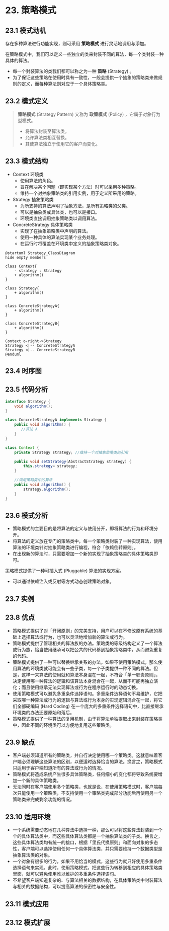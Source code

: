 # 23. 策略模式

## 23.1 模式动机

存在多种算法进行功能实现，则可采用 **策略模式** 进行灵活地调用与添加。

在策略模式中，我们可以定义一些独立的类来封装不同的算法，每一个类封装一种具体的算法。

- 每一个封装算法的类我们都可以称之为一种 **策略** (Strategy) 。
- 为了保证这些策略在使用时具有一致性，一般会提供一个抽象的策略类来做规则的定义，而每种算法则对应于一个具体策略类。

## 23.2 模式定义

> **策略模式** (Strategy Pattern) 又称为 **政策模式** (Policy) ，它属于对象行为型模式。
>
> - 将算法封装至算法类。
> - 允许算法类相互替换。
> - 其使算法独立于使用它的客户而变化。

## 23.3 模式结构

- Context 环境类
  - 使用算法的角色。
  - 旨在解决某个问题（即实现某个方法）时可以采用多种策略。
  - 维持一个对抽象策略类的引用实例，用于定义所采用的策略。
- Strategy 抽象策略类
  - 为所支持的算法声明了抽象方法，是所有策略类的父类。
  - 可以是抽象类或具体类，也可以是接口。
  - 环境类直接调用抽象策略类以调用算法。
- ConcreteStrategy 具体策略类
  - 实现了在抽象策略类中声明的算法。
  - 使用一种具体的算法实现某个业务处理。
  - 在运行时将覆盖在环境类中定义的抽象策略类对象。

```PlantUML
@startuml Strategy_ClassDiagram
hide empty members

class Context{
    - strategy : Strategy
    + algorithm()
}

class Strategy{
    + algorithm()
}

class ConcreteStrategyA{
    + algorithm()
}

class ConcreteStrategyB{
    + algorithm()
}

Context o-right->Strategy
Strategy <|-- ConcreteStrategyA
Strategy <|-- ConcreteStrategyB
@enduml
```

## 23.4 时序图

## 23.5 代码分析

```JAVA
interface Strategy {
    void algorithm();
}
```

```JAVA
class ConcreteStrategyA implements Strategy {
    public void algorithm() {
       //算法 A
    }
}
```

```JAVA
class Context {
    private Strategy strategy; //维持一个对抽象策略类的引用

    public void setStrategy(AbstractStrategy strategy) {
        this.strategy= strategy;
    }

    //调用策略类中的算法
    public void algorithm() {
        strategy.algorithm();
    }
}
```

## 23.6 模式分析

- 策略模式的主要目的是将算法的定义与使用分开，即将算法的行为和环境分开。
- 将算法的定义放在专门的策略类中，每一个策略类封装了一种实现算法，使用算法的环境类针对抽象策略类进行编程，符合「依赖倒转原则」。
- 在出现新的算法时，只需要增加一个新的实现了抽象策略类的具体策略类即可。

策略模式提供了一种可插入式 (Pluggable) 算法的实现方案。

- 可以通过依赖注入或反射等方式动态创建策略对象。

## 23.7 实例

## 23.8 优点

- 策略模式提供了对「开闭原则」的完美支持，用户可以在不修改原有系统的基础上选择算法或行为，也可以灵活地增加新的算法或行为。
- 策略模式提供了管理相关的算法族的办法。策略类的等级结构定义了一个算法或行为族，恰当使用继承可以把公共的代码移到抽象策略类中，从而避免重复的代码。
- 策略模式提供了一种可以替换继承关系的办法。如果不使用策略模式，那么使用算法的环境类就可能会有一些子类，每一个子类提供一种不同的算法。但是，这样一来算法的使用就和算法本身混在一起，不符合「单一职责原则」，决定使用哪一种算法的逻辑和该算法本身混合在一起，从而不可能再独立演化；而且使用继承无法实现算法或行为在程序运行时的动态切换。
- 使用策略模式可以避免多重条件选择语句。多重条件选择语句不易维护，它把采取哪一种算法或行为的逻辑与算法或行为本身的实现逻辑混合在一起，将它们全部硬编码 (Hard Coding) 在一个庞大的多重条件选择语句中，比直接继承环境类的办法还要原始和落后。
- 策略模式提供了一种算法的复用机制，由于将算法单独提取出来封装在策略类中，因此不同的环境类可以方便地复用这些策略类。

## 23.9 缺点

- 客户端必须知道所有的策略类，并自行决定使用哪一个策略类。这就意味着客户端必须理解这些算法的区别，以便适时选择恰当的算法。换言之，策略模式只适用于客户端知道所有的算法或行为的情况。
- 策略模式将造成系统产生很多具体策略类，任何细小的变化都将导致系统要增加一个新的具体策略类。
- 无法同时在客户端使用多个策略类，也就是说，在使用策略模式时，客户端每次只能使用一个策略类，不支持使用一个策略类完成部分功能后再使用另一个策略类来完成剩余功能的情况。

## 23.10 适用环境

- 一个系统需要动态地在几种算法中选择一种，那么可以将这些算法封装到一个个的具体算法类中，而这些具体算法类都是一个抽象算法类的子类。换言之，这些具体算法类均有统一的接口，根据「里氏代换原则」和面向对象的多态性，客户端可以选择使用任何一个具体算法类，并只需要维持一个数据类型是抽象算法类的对象。
- 一个对象有很多的行为，如果不用恰当的模式，这些行为就只好使用多重条件选择语句来实现。此时，使用策略模式，把这些行为转移到相应的具体策略类里面，就可以避免使用难以维护的多重条件选择语句。
- 不希望客户端知道复杂的、与算法相关的数据结构，在具体策略类中封装算法与相关的数据结构，可以提高算法的保密性与安全性。

## 23.11 模式应用

## 23.12 模式扩展
